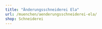 ```yaml
---
title: "Änderungsschneiderei Ela"
url: /muenchen/aenderungsschneiderei-ela/
shop: Schneiderei
---
```

